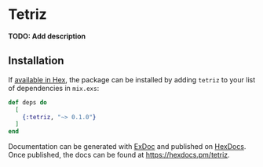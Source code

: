 # Tetriz

**TODO: Add description**

## Installation

If [available in Hex](https://hex.pm/docs/publish), the package can be installed
by adding `tetriz` to your list of dependencies in `mix.exs`:

```elixir
def deps do
  [
    {:tetriz, "~> 0.1.0"}
  ]
end
```

Documentation can be generated with [ExDoc](https://github.com/elixir-lang/ex_doc)
and published on [HexDocs](https://hexdocs.pm). Once published, the docs can
be found at <https://hexdocs.pm/tetriz>.

